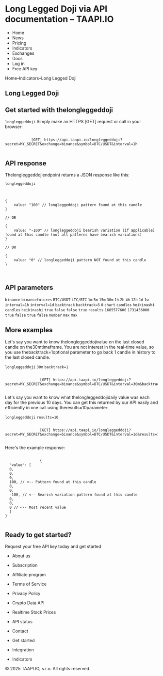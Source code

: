 # Long Legged Doji via API documentation – TAAPI.IO

- Home
- News
- Pricing
- Indicators
- Exchanges
- Docs
- Log in
- Free API key

Home–Indicators–Long Legged Doji


## Long Legged Doji

## Get started with thelongleggeddoji
`longleggeddoji` Simply make an HTTPS [GET] request or call in your browser:


```

			[GET] https://api.taapi.io/longleggeddoji?secret=MY_SECRET&exchange=binance&symbol=BTC/USDT&interval=1h
		
```

## API response
Thelongleggeddojiendpoint returns a JSON response like this:

`longleggeddoji` 
```

			
{
    value: "100" // longleggeddoji pattern found at this candle
}
				
// OR

{
    value: "-100" // longleggeddoji bearish variation (if applicable) found at this candle (not all patterns have bearish variations)
}
				
// OR
				
{
    value: "0" // longleggeddoji pattern NOT found at this candle
}
			
		
```

## API parameters
`binance` `binancefutures` `BTC/USDT` `LTC/BTC` `1m` `5m` `15m` `30m` `1h` `2h` `4h` `12h` `1d` `1w` `interval=1h` `interval=1d` `backtrack` `backtrack=5` `0` `chart` `candles` `heikinashi` `candles` `heikinashi` `true` `false` `false` `true` `results` `1685577600` `1731456000` `true` `false` `true` `false` `number` `max` `max` 
## More examples
Let's say you want to know thelongleggeddojivalue on the last closed candle on the30mtimeframe. You are not interest in the real-time value, so you use thebacktrack=1optional parameter to go back 1 candle in history to the last closed candle.

`longleggeddoji` `30m` `backtrack=1` 
```

				[GET] https://api.taapi.io/longleggeddoji?secret=MY_SECRET&exchange=binance&symbol=BTC/USDT&interval=30m&backtrack=1
			
```
Let's say you want to know what thelongleggeddojidaily value was each day for the previous 10 days. You can get this returned by our API easily and efficiently in one call using theresults=10parameter:

`longleggeddoji` `results=10` 
```

				[GET] https://api.taapi.io/longleggeddoji?secret=MY_SECRET&exchange=binance&symbol=BTC/USDT&interval=1d&results=10
			
```
Here's the example response:


```

				{
  "value": [
  0,
  0,
  0,
  100, // <-- Pattern found at this candle
  0,
  0,
  -100, // <-- Bearish variation pattern found at this candle
  0,
  0,
  0 // <-- Most recent value 
  ]
}
			
```

## Ready to get started?
Request your free API key today and get started

- About us
- Subscription
- Affiliate program
- Terms of Service
- Privacy Policy
- Crypto Data API
- Realtime Stock Prices
- API status
- Contact

- Get started
- Integration
- Indicators

© 2025 TAAPI.IO, s.r.o. All rights reserved.

